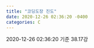 ```yaml
---
title: "코딩도장 진도"
date: 2020-12-26 02:36:20 -0400
categories: C
---
```


2020-12-26 02:36:20 기준
38.17강
